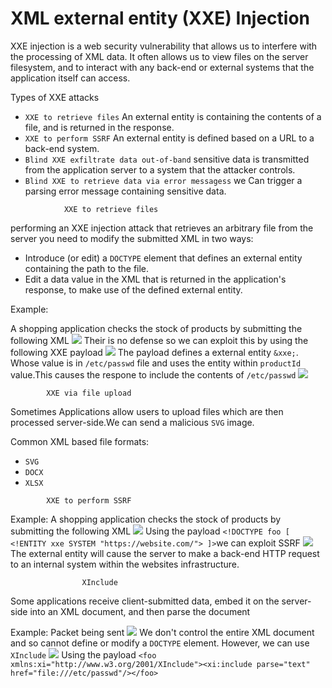 # XML external entity (XXE) Injection
XXE injection is a web security vulnerability that allows us to interfere with the processing of XML data. It often allows us to view files on the server filesystem, and to interact with any back-end or external systems that the application itself can access.

Types of XXE attacks
- `XXE to retrieve files` An external entity is containing the contents of a file, and is returned in the response.
- `XXE to perform SSRF` An external entity is defined based on a URL to a back-end system.
- `Blind XXE exfiltrate data out-of-band` sensitive data is transmitted from the application server to a system that the attacker controls.
- `Blind XXE to retrieve data via error messagess` we Can trigger a parsing error message containing sensitive data.

<!-- -->

				XXE to retrieve files
performing an XXE injection attack that retrieves an arbitrary file from the server you need to modify the submitted XML in two ways:

- Introduce (or edit) a `DOCTYPE` element that defines an external entity containing the path to the file.
- Edit a data value in the XML that is returned in the application's response, to make use of the defined external entity.

<!-- -->
Example:

A shopping application checks the stock of products by submitting the following XML
![](XXE1.png)
Their is no defense so we can exploit this by using the following XXE payload
![](XXE2.png)
The payload defines a external entity `&xxe;`. Whose value is in `/etc/passwd` file and uses the entity within `productId` value.This causes the respone to include the contents of `/etc/passwd`
![](XXE3.png)

			XXE via file upload
Sometimes Applications allow users to upload files which are then processed server-side.We can send a malicious `SVG` image.
 
 Common XML based file formats:
 - `SVG`
 - `DOCX`
 - `XLSX`

<!-- -->


			XXE to perform SSRF

Example:
A shopping application checks the stock of products by submitting the following XML
![](XXE1.png)
Using the payload `<!DOCTYPE foo [ <!ENTITY xxe SYSTEM "https://website.com/"> ]>`we can exploit SSRF
![](XXE4.png)
The external entity will cause the server to make a back-end HTTP request to an internal system within the websites infrastructure.

					XInclude	
Some applications receive client-submitted data, embed it on the server-side into an XML document, and then parse the document

Example:
Packet being sent 
![](XXE5.png)
We don't control the entire XML document and so cannot define or modify a `DOCTYPE` element. However, we can use `XInclude`
![](XXE6.png)
Using the payload  `<foo xmlns:xi="http://www.w3.org/2001/XInclude"><xi:include parse="text" href="file:///etc/passwd"/></foo>`
